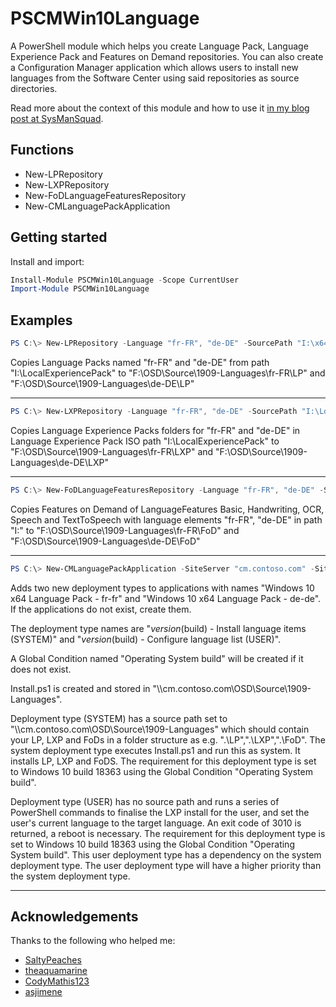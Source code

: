 # PSCMWin10Language
A PowerShell module which helps you create Language Pack, Language Experience Pack and Features on Demand repositories. You can also create a Configuration Manager application which allows users to install new languages from the Software Center using said repositories as source directories.

Read more about the context of this module and how to use it [in my blog post at SysManSquad](https://sysmansquad.com/2020/06/08/deploy-languages-via-software-center-with-pscmwin10language/).

## Functions

- New-LPRepository
- New-LXPRepository
- New-FoDLanguageFeaturesRepository
- New-CMLanguagePackApplication

## Getting started

Install and import:

```powershell
Install-Module PSCMWin10Language -Scope CurrentUser
Import-Module PSCMWin10Language
```

## Examples

```powershell
PS C:\> New-LPRepository -Language "fr-FR", "de-DE" -SourcePath "I:\x64\langpacks" -TargetPath "F:\OSD\Source\1909-Languages"
```

Copies Language Packs named "fr-FR" and "de-DE" from path "I:\LocalExperiencePack" to "F:\OSD\Source\1909-Languages\fr-FR\LP" and "F:\OSD\Source\1909-Languages\de-DE\LP"

___

```powershell
PS C:\> New-LXPRepository -Language "fr-FR", "de-DE" -SourcePath "I:\LocalExperiencePack" -TargetPath "F:\OSD\Source\1909-Languages"
```

Copies Language Experience Packs folders for "fr-FR" and "de-DE" in Language Experience Pack ISO path "I:\LocalExperiencePack" to "F:\OSD\Source\1909-Languages\fr-FR\LXP" and "F:\OSD\Source\1909-Languages\de-DE\LXP"

___

```powershell
PS C:\> New-FoDLanguageFeaturesRepository -Language "fr-FR", "de-DE" -SourcePath "I:\" -TargetPath "F:\OSD\Source\1909-Languages"
```

Copies Features on Demand of LanguageFeatures Basic, Handwriting, OCR, Speech and TextToSpeech with language elements "fr-FR", "de-DE" in path "I:\" to "F:\OSD\Source\1909-Languages\fr-FR\FoD" and "F:\OSD\Source\1909-Languages\de-DE\FoD"

___

```powershell
PS C:\> New-CMLanguagePackApplication -SiteServer "cm.contoso.com" -SiteCode "P01" -SourcePath "\\cm.contoso.com\OSD\Source\1909-Languages" -Languages "fr-fr", "de-de" -$WindowsVersion = @{ 'Version' = '1909'; 'Build' = '18363' } -GlobalConditionName 'Operating System build' -CreateAppIfMissing -CreateGlobalConditionIfMissing
```

Adds two new deployment types to applications with names "Windows 10 x64 Language Pack - fr-fr" and "Windows 10 x64 Language Pack - de-de". If the applications do not exist, create them.

The deployment type names are "$version ($build) - Install language items (SYSTEM)" and "$version ($build) - Configure language list (USER)". 

A Global Condition named "Operating System build" will be created if it does not exist.

Install.ps1 is created and stored in "\\\\cm.contoso.com\OSD\Source\1909-Languages".

Deployment type (SYSTEM) has a source path set to "\\\\cm.contoso.com\OSD\Source\1909-Languages" which should contain your LP, LXP and FoDs in a folder structure as e.g. ".\LP\",".\LXP\",".\FoD\". The system deployment type executes Install.ps1 and run this as system. It installs LP, LXP and FoDS. The requirement for this deployment type is set to Windows 10 build 18363 using the Global Condition "Operating System build".

Deployment type (USER) has no source path and runs a series of PowerShell commands to finalise the LXP install for the user, and set the user's current language to the target language. An exit code of 3010 is returned, a reboot is necessary. The requirement for this deployment type is set to Windows 10 build 18363 using the Global Condition "Operating System build". This user deployment type has a dependency on the system deployment type. The user deployment type will have a higher priority than the system deployment type.

___

## Acknowledgements 

Thanks to the following who helped me:

- [SaltyPeaches](https://github.com/saltyPeaches)
- [theaquamarine](https://github.com/theaquamarine)
- [CodyMathis123](https://github.com/codymathis123)
- [asjimene](https://github.com/asjimene)
